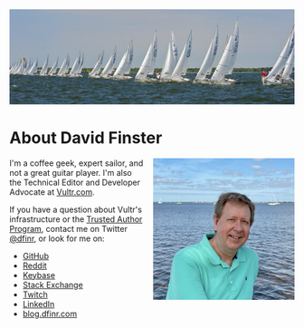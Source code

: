 <img alt="header" src="images/header/1500x500.jpg">

# About David Finster

<img align="right" src="/images/Profile.jpg" style="height: 250px; padding-top: 0px; padding-left: 15px;" />

I'm a coffee geek, expert sailor, and not a great guitar player. I'm also the Technical Editor and Developer Advocate at [Vultr.com](https://www.vultr.com).

If you have a question about Vultr's infrastructure or the [Trusted Author Program](https://www.vultr.com/docs/trusted-author-program), contact me on Twitter [@dfinr](https://twitter.com/dfinr), or look for me on:

* [GitHub](https://github.com/dfinr)
* [Reddit](https://www.reddit.com/user/dfinr)
* [Keybase](https://keybase.io/dfinr)
* [Stack Exchange](https://stackexchange.com/users/18149210/david-finster?tab=accounts)
* [Twitch](https://www.twitch.tv/dfinr)
* [LinkedIn](https://www.linkedin.com/in/dfinr/)
* [blog.dfinr.com](https://blog.dfinr.com/)

